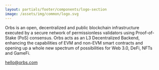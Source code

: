 ```yaml
---
layout: partials/footer/components/logo-section
image: /assets/img/common/logo.svg
---
```


Orbs is an open, decentralized and public blockchain infrastructure executed by a secure network of permissionless validators using Proof-of-Stake (PoS) consensus. Orbs acts as an L3 Decentralized Backend, enhancing the capabilities of EVM and non-EVM smart contracts and opening up a whole new spectrum of possibilities for Web 3.0, DeFi, NFTs and GameFi. 

[hello@orbs.com](hello@orbs.com "email")
